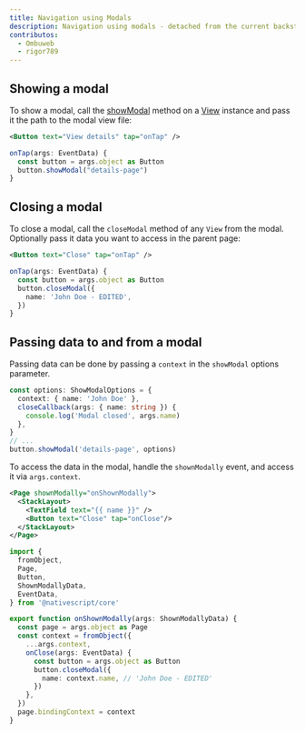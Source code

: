 ```yaml
---
title: Navigation using Modals
description: Navigation using modals - detached from the current backstack.
contributos:
  - Ombuweb
  - rigor789
---
```


## Showing a modal

To show a modal, call the [showModal](https://docs.nativescript.org/api/class/ViewCommon#showmodal) method on a [View](https://docs.nativescript.org/api/class/View) instance and pass it the path to the modal view file:

```xml
<Button text="View details" tap="onTap" />
```

```ts
onTap(args: EventData) {
  const button = args.object as Button
  button.showModal("details-page")
}
```

## Closing a modal

To close a modal, call the `closeModal` method of any `View` from the modal. Optionally pass it data you want to access in the parent page:

```xml
<Button text="Close" tap="onTap" />
```

```ts
onTap(args: EventData) {
  const button = args.object as Button
  button.closeModal({
    name: 'John Doe - EDITED',
  })
}
```

## Passing data to and from a modal

Passing data can be done by passing a `context` in the `showModal` options parameter.

```ts
const options: ShowModalOptions = {
  context: { name: 'John Doe' },
  closeCallback(args: { name: string }) {
    console.log('Modal closed', args.name)
  },
}
// ...
button.showModal('details-page', options)
```

To access the data in the modal, handle the `shownModally` event, and access it via `args.context`.

```xml
<Page shownModally="onShownModally">
  <StackLayout>
    <TextField text="{{ name }}" />
    <Button text="Close" tap="onClose"/>
  </StackLayout>
</Page>
```

```ts
import {
  fromObject,
  Page,
  Button,
  ShownModallyData,
  EventData,
} from '@nativescript/core'

export function onShownModally(args: ShownModallyData) {
  const page = args.object as Page
  const context = fromObject({
    ...args.context,
    onClose(args: EventData) {
      const button = args.object as Button
      button.closeModal({
        name: context.name, // 'John Doe - EDITED'
      })
    },
  })
  page.bindingContext = context
}
```
